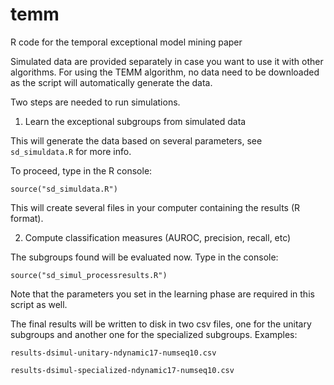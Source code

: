 # temm
R code for the temporal exceptional model mining paper

Simulated data are provided separately in case you want to use it with other algorithms. For using the TEMM algorithm, no data need to be downloaded as the script will automatically generate the data.

Two steps are needed to run simulations. 

1. Learn the exceptional subgroups from simulated data

This will generate the data based on several parameters, see ``sd_simuldata.R`` for more info. 

To proceed, type in the R console:

``source("sd_simuldata.R")``

This will create several files in your computer containing the results (R format).

2. Compute classification measures (AUROC, precision, recall, etc)

The subgroups found will be evaluated now. Type in the console:

``source("sd_simul_processresults.R")``

Note that the parameters you set in the learning phase are required in this script as well.

The final results will be written to disk in two csv files, one for the unitary subgroups and another one for the specialized subgroups. Examples:

``results-dsimul-unitary-ndynamic17-numseq10.csv``

``results-dsimul-specialized-ndynamic17-numseq10.csv``
